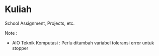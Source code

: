 # Kuliah
School Assignment, Projects, etc.

Note : 
- AIO Teknik Komputasi : Perlu ditambah variabel toleransi error untuk stopper
